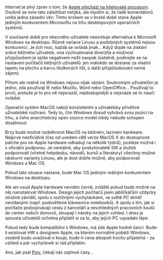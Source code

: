 <!-- dcterms:identifier = riderweblog#207 -->
<!-- dcterms:title = Přechod Apple na Intel: Má se Microsoft děsit? -->
<!-- dcterms:abstract = Mírná hysterie okolo přechodu Macků na Intelovské procesory se mne osobně netýká. Ale přesto mi přijde, že řadě komentátorů něco zásadního uniká. -->
<!-- np9:categoryId = 2 -->
<!-- x4w:category = Lidé a jiná zvěř -->
<!-- np9:authorId = 1 -->
<!-- np9:authorEmail = michal.valasek@altairis.cz -->
<!-- dcterms:creator = Michal Altair Valášek -->
<!-- dcterms:created = 2005-06-07T02:48:20.833+02:00 -->
<!-- dcterms:date = 2005-06-07T02:48:20.833+02:00 -->

Internet je plný zpráv o tom, že [Apple přechází na Intelovské procesory](http://www.pixy.cz/pixylophone/2005_06_archiv.html#1118100008). Osobně se mne tato záležitost netýká, ale myslím si, že řadě komentátorů uniká jedna zásadní věc: Tímto krokem se v brzké době stane Apple jediným konkurentem Microsoftu na trhu desktopových operačních systémů.

V současné době pro obecného uživatele neexistuje alternativa k Microsoft Windows na desktopu. Různé variace Linuxu a podobných systémů *nejsou* konkurencí. Je jich moc, každá se ovládá jinak... Když dojde na získání srdce běžného uživatele, ona vychvalovaná diverzita a možnost přizpůsobení je spíše negativem nežli naopak (ostatně, podívejte se na nastavení počítačů běžných uživatelů: jen málokdo se dostane za vlastní tapetu na plochu a barvu titulkových lišt, o další přizpůsobování nemá zájem).

Přitom ale reálně na Windows nejsou nijak vázáni. Soukromým uživatelům je jedno, zda používají IE nebo Mozillu, Word nebo OpenOffice... Používají to první, protože je to pro ně nejsnazší, nejdostupnější a nejsnáze se to naučí ovládat.

Operační systém MacOS nabízí konzistentní a uživatelsky přívětivé uživatelské rozhraní. Tedy to, čím Windows dosud vyhrává svou pozici na trhu, a čeho anarchistický open source model nikdy nebude schopen dosáhnout.

Brzy bude možné rozběhnout MacOS na běžném, laciném hardware. Nejprve neoficiálně (čas od uvedení x86 verze MacOS X do dostupnosti patche pro ne-Apple hardware odhaduji na několik týdnů), posléze možná i s oficiální podporou. Je nereálné, aby poskytovatelé SW a služeb podporovali (včetně helpdesku, návodů, kursů a literatury) všechny možné obskurní varianty Linuxu, ale je dost dobře možné, aby podporovali Windows a Mac OS.

Pokud tato situace nastane, bude Mac OS jediným reálným konkurentem Windows na desktopu.

Ale ani osud Apple hardware nevidím černě, zvláště pokud bude možné na něj nainstalovat Windows. Design jejich počítačů jsem jablíčkářům vždycky strašně záviděl, spolu s rozličnými vychytávkami, ve světě PC téměř nevídanými (např. podsvětlené klávesnice notebooků). A spolu s tím, jak si počítače probojovávají cestu z kanceláří a nevzhledných pracovních koutů do center našich domovů, stoupají i nároky na jejich vzhled. I dnes je spousta uživatelů ochotna připlatit si za to, aby jejich PC vypadalo lépe. 

Pokud tedy bude kompatibilní s Windows, má zde Apple hodně šancí. Bude-li existovat HW s designem Apple, na kterém normálně poběží Windows, osobně budu uvažovat o koupi, bude-li cena alespoň trochu přijatelná - za vzhled a pár vychytávek si rád připlatím.

Ano, jak psal [Pixy](http://www.pixy.cz/pixylophone/2005_06_archiv.html#1118100008), čekají nás zajímvé časy...